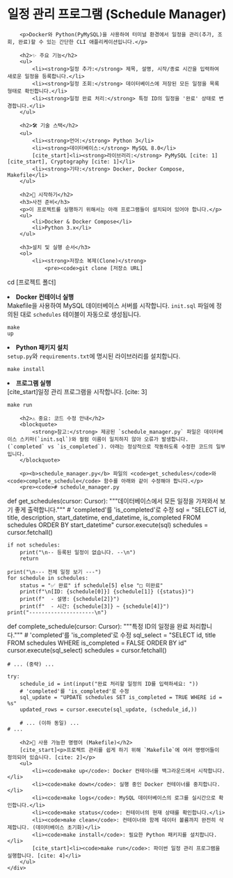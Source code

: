 <!DOCTYPE html>
<html lang="ko">
<head>
    <meta charset="UTF-8">
    <title>일정 관리 프로그램 README</title>
 
</head>
<body>
    <div class="container">
        <h1>일정 관리 프로그램 (Schedule Manager)</h1>
        
        <p>Docker와 Python(PyMySQL)을 사용하여 터미널 환경에서 일정을 관리(추가, 조회, 완료)할 수 있는 간단한 CLI 애플리케이션입니다.</p>
        
        <h2>✨ 주요 기능</h2>
        <ul>
            <li><strong>일정 추가:</strong> 제목, 설명, 시작/종료 시간을 입력하여 새로운 일정을 등록합니다.</li>
            <li><strong>일정 조회:</strong> 데이터베이스에 저장된 모든 일정을 목록 형태로 확인합니다.</li>
            <li><strong>일정 완료 처리:</strong> 특정 ID의 일정을 '완료' 상태로 변경합니다.</li>
        </ul>

        <h2>🛠️ 기술 스택</h2>
        <ul>
            <li><strong>언어:</strong> Python 3</li>
            <li><strong>데이터베이스:</strong> MySQL 8.0</li>
            [cite_start]<li><strong>라이브러리:</strong> PyMySQL [cite: 1][cite_start], Cryptography [cite: 1]</li>
            <li><strong>기타:</strong> Docker, Docker Compose, Makefile</li>
        </ul>
        
        <h2>🚀 시작하기</h2>
        <h3>사전 준비</h3>
        <p>이 프로젝트를 실행하기 위해서는 아래 프로그램들이 설치되어 있어야 합니다.</p>
        <ul>
            <li>Docker & Docker Compose</li>
            <li>Python 3.x</li>
        </ul>
        
        <h3>설치 및 실행 순서</h3>
        <ol>
            <li><strong>저장소 복제(Clone)</strong>
                <pre><code>git clone [저장소 URL]
cd [프로젝트 폴더]</code></pre>
            </li>
            <li><strong>Docker 컨테이너 실행</strong><br>
                Makefile을 사용하여 MySQL 데이터베이스 서버를 시작합니다. `init.sql` 파일에 정의된 대로 `schedules` 테이블이 자동으로 생성됩니다.
                <pre><code>make up</code></pre>
            </li>
            <li><strong>Python 패키지 설치</strong><br>
                `setup.py`와 `requirements.txt`에 명시된 라이브러리를 설치합니다.
                <pre><code>make install</code></pre>
            </li>
            <li><strong>프로그램 실행</strong><br>
                [cite_start]일정 관리 프로그램을 시작합니다. [cite: 3]
                <pre><code>make run</code></pre>
            </li>
        </ol>

        <h2>⚠️ 중요: 코드 수정 안내</h2>
        <blockquote>
            <strong>참고:</strong> 제공된 `schedule_manager.py` 파일은 데이터베이스 스키마(`init.sql`)와 컬럼 이름이 일치하지 않아 오류가 발생합니다. (`completed` vs `is_completed`). 아래는 정상적으로 작동하도록 수정한 코드의 일부입니다.
        </blockquote>
        
        <p><b>schedule_manager.py</b> 파일의 <code>get_schedules</code>와 <code>complete_schedule</code> 함수를 아래와 같이 수정해야 합니다.</p>
        <pre><code># schedule_manager.py

def get_schedules(cursor: Cursor):
    """데이터베이스에서 모든 일정을 가져와서 보기 좋게 출력합니다."""
    # 'completed'를 'is_completed'로 수정
    sql = "SELECT id, title, description, start_datetime, end_datetime, is_completed FROM schedules ORDER BY start_datetime"
    cursor.execute(sql)
    schedules = cursor.fetchall()

    if not schedules:
        print("\n-- 등록된 일정이 없습니다. --\n")
        return

    print("\n--- 전체 일정 보기 ---")
    for schedule in schedules:
        status = "✅ 완료" if schedule[5] else "□ 미완료"
        print(f"\n[ID: {schedule[0]}] {schedule[1]} ({status})")
        print(f"  - 설명: {schedule[2]}")
        print(f"  - 시간: {schedule[3]} ~ {schedule[4]}")
    print("---------------------\n")


def complete_schedule(cursor: Cursor):
    """특정 ID의 일정을 완료 처리합니다."""
    # 'completed'를 'is_completed'로 수정
    sql_select = "SELECT id, title FROM schedules WHERE is_completed = FALSE ORDER BY id"
    cursor.execute(sql_select)
    schedules = cursor.fetchall()
    
    # ... (중략) ...

    try:
        schedule_id = int(input("완료 처리할 일정의 ID를 입력하세요: "))
        # 'completed'를 'is_completed'로 수정
        sql_update = "UPDATE schedules SET is_completed = TRUE WHERE id = %s"
        updated_rows = cursor.execute(sql_update, (schedule_id,))
        
        # ... (이하 동일) ...
    # ...
</code></pre>

        <h2>📄 사용 가능한 명령어 (Makefile)</h2>
        [cite_start]<p>프로젝트 관리를 쉽게 하기 위해 `Makefile`에 여러 명령어들이 정의되어 있습니다. [cite: 2]</p>
        <ul>
            <li><code>make up</code>: Docker 컨테이너를 백그라운드에서 시작합니다.</li>
            <li><code>make down</code>: 실행 중인 Docker 컨테이너를 중지합니다.</li>
            <li><code>make logs</code>: MySQL 데이터베이스의 로그를 실시간으로 확인합니다.</li>
            <li><code>make status</code>: 컨테이너의 현재 상태를 확인합니다.</li>
            <li><code>make clean</code>: 컨테이너와 함께 데이터 볼륨까지 완전히 삭제합니다. (데이터베이스 초기화)</li>
            <li><code>make install</code>: 필요한 Python 패키지를 설치합니다.</li>
            [cite_start]<li><code>make run</code>: 파이썬 일정 관리 프로그램을 실행합니다. [cite: 4]</li>
        </ul>
    </div>
</body>
</html>
